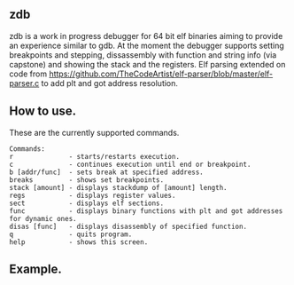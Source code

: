 ## zdb
zdb is a work in progress debugger for 64 bit elf binaries aiming to provide an experience similar to gdb. At the moment the debugger supports setting breakpoints and stepping, dissassembly with function and string info (via capstone) and showing the stack and the registers. Elf parsing extended on code from https://github.com/TheCodeArtist/elf-parser/blob/master/elf-parser.c to add plt and got address resolution.

## How to use.
These are the currently supported commands.
```
Commands:
r              - starts/restarts execution.
c              - continues execution until end or breakpoint.
b [addr/func]  - sets break at specified address.
breaks         - shows set breakpoints.
stack [amount] - displays stackdump of [amount] length.
regs           - displays register values.
sect           - displays elf sections.
func           - displays binary functions with plt and got addresses for dynamic ones.
disas [func]   - displays disassembly of specified function.
q              - quits program.
help           - shows this screen.
```
## Example.

